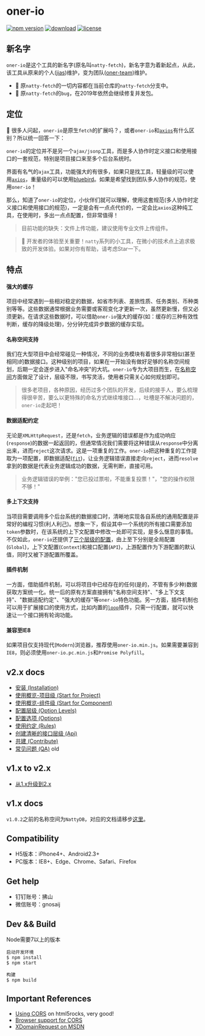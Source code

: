# oner-io

[![npm version](https://img.shields.io/npm/v/oner-io.svg?style=flat)](https://www.npmjs.com/package/oner-io) [![download](https://img.shields.io/npm/dm/oner-io.svg?style=flat)](https://www.npmjs.com/package/oner-io) [![license](https://img.shields.io/badge/license-MIT-blue.svg?style=flat)](https://raw.githubusercontent.com/jias/oner-io/master/LICENSE)

## 新名字

`oner-io`是这个工具的新名字(原名叫`natty-fetch`)，新名字意为着新起点，从此，该工具从原来的个人([jias](https://github.com/jias))维护，变为团队([oner-team](https://github.com/oner-team))维护。

- 🍉 原`natty-fetch`的一切内容都在当前仓库的`natty-fetch`分支中。
- 🍉 原`natty-fetch`的`bug`，在2019年依然会继续修复并发包。

## 定位

🍔 很多人问起，`oner-io`是原生`fetch`的扩展吗？，或者`oner-io`和[`axios`](https://github.com/axios/axios)有什么区别？所以统一回答一下：

`oner-io`的定位并不是另一个`ajax/jsonp`工具，而是多人协作时定义接口和使用接口的一套规范，特别是项目接口来至多个后台系统时。

界面有名气的`ajax`工具，功能强大的有很多，如果只是找工具，轻量级的可以使用[`axios`](https://github.com/axios/axios)，重量级的可以使用[bluebird](http://bluebirdjs.com/docs/getting-started.html)。如果是希望找到团队多人协作的规范，使用`oner-io`！

那么，知道了`oner-io`的定位，小伙伴们就可以理解，使用这套规范(多人协作时定义接口和使用接口的规范)，一定是会有一点点代价的，一定会比`axios`这种纯工具，在使用时，多出一点点配置，但非常值得！

> 目前功能的缺失：文件上传功能，建议使用专业文件上传组件。

> 🍻 开发者的体验至关重要！`natty`系列的小工具，在微小的技术点上追求极致的开发体验。如果对你有帮助，请考虑Star一下。


## 特点

#### 强大的缓存

项目中经常遇到一些相对稳定的数据，如省市列表、差旅性质、任务类别、币种类别等等。这些数据通常根据业务需要或客观变化才更新一次，虽然更新慢，但又必须更新。在请求这些数据时，可以借助`oner-io`强大的缓存(如：缓存的三种有效性判断，缓存的降级处理)，分分钟完成异步数据的缓存实现。

#### 名称空间支持

我们在大型项目中会经常碰见一种情况，不同的业务模块有着很多非常相似(甚至相同)的数据接口。这种级别的项目，如果在一开始没有做好足够的名称空间规划，后期一定会逐步进入"命名冲突"的大坑。`oner-io`专为大项目而生，在[名称空间](https://github.com/jias/oner-io/blob/master/docs/clear_api.md)方面做足了设计，层级不限，书写灵活，使用者只需关心如何规划即可。

> 很多老项目，各种原因，经历过多个团队的开发，后续的接手人，要么梳理得很辛苦，要么以更特殊的命名方式继续堆接口...，吐槽是不解决问题的，`oner-io`走起吧！

#### 数据适配约定

无论是`XMLHttpRequest`，还是`fetch`，业务逻辑的错误都是作为成功响应(`response`)的数据一起返回的，但通常情况我们需要将这种错误从`response`中分离出来，进而`reject`这次请求。这是一项重复的工作。`oner-io`把这种重复的工作提取为一项配置，即数据适配([`fit`](https://github.com/jias/oner-io/blob/master/docs/options.md#fit))，让业务逻辑错误直接走向`reject`，进而`resolve`拿到的数据是代表业务逻辑成功的数据，无需判断，直接可用。

> 业务逻辑错误的举例："您已投过票啦，不能重复投票！"，"您的操作权限不够！"

#### 多上下文支持

当项目需要调用多个后台系统的数据接口时，清晰地实现各自系统的通用配置是非常好的编程习惯(利人利己)。想象一下，假设其中一个系统的所有接口需要添加`token`参数时，在该系统的上下文配置中修改一处即可实现，是多么惬意的事情。不仅如此，`oner-io`还提供了[三个层级的配置](https://github.com/jias/oner-io/blob/master/docs/option_levels.md)，由上至下分别是全局配置(`Global`)，上下文配置(`Context`)和接口配置(`API`)，上游配置作为下游配置的默认值，同时又被下游配置所覆盖。

#### 插件机制

一方面，借助插件机制，可以将项目中已经存在的任何(是的，不管有多少种)数据获取方案统一化。统一后的原有方案直接拥有"名称空间支持"、"多上下文支持"、"数据适配约定"、"强大的缓存"等`oner-io`特色功能。另一方面，插件机制也可以用于扩展接口的使用方式，比如内置的[`loop`](https://github.com/jias/oner-io/blob/master/docs/options.md#loop)插件，只需一行配置，就可以快速让一个接口拥有轮询功能。

#### 兼容至IE8

如果项目仅支持现代(`Modern`)浏览器，推荐使用`oner-io.min.js`。如果需要兼容到`IE8`，则必须使用`oner-io.pc.min.js`和`Promise Polyfill`。

## v2.x docs

* [安装 (Installation)](docs/install.md)
* [使用概览-项目级 (Start for Project)](docs/start_for_project.md)
* [使用概览-组件级 (Start for Component)](docs/start_for_component.md)
* [配置层级 (Option Levels)](docs/option_levels.md)
* [配置选项 (Options)](docs/options.md)
* [使用约定 (Rules)](docs/rules.md)
* [创建清晰的接口层级 (Api)](docs/clear_api.md)
* [共建 (Contribute)](docs/dev.md)
* [常见问题 (QA)](docs/questions.md) old

## v1.x to v2.x

* [从1.x升级到2.x](docs/from_v1_to_v2.md)

## v1.x docs

`v1.0.2`之前的名称空间为`NattyDB`，对应的文档请移步[这里](https://github.com/Jias/oner-io/tree/v1.0.2)。

## Compatibility

* H5版本：iPhone4+、Android2.3+
* PC版本：IE8+、Edge、Chrome、Safari、Firefox

## Get help

* 钉钉账号：拂山
* 微信账号：gnosaij

## Dev && Build

Node需要7以上的版本

```
启动开发环境
$ npm install
$ npm start

构建
$ npm build
```


## Important References

* [Using CORS](http://www.html5rocks.com/en/tutorials/cors/) on html5rocks, very good!
* [Browser support for CORS](http://enable-cors.org/client.html)
* [XDomainRequest on MSDN](https://msdn.microsoft.com/en-us/library/cc288060(VS.85).aspx)